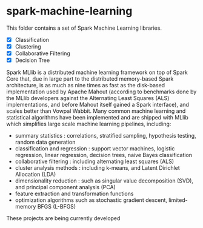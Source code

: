 spark-machine-learning
==========================

This folder contains a set of Spark Machine Learning libraries.

- [x] Classification
- [x] Clustering
- [x] Collaborative Filtering
- [x] Decision Tree

Spark MLlib is a distributed machine learning framework on top of Spark Core that, due in large part to the distributed memory-based Spark architecture, is as much as nine times as fast as the disk-based implementation used by Apache Mahout (according to benchmarks done by the MLlib developers against the Alternating Least Squares (ALS) implementations, and before Mahout itself gained a Spark interface), and scales better than Vowpal Wabbit. Many common machine learning and statistical algorithms have been implemented and are shipped with MLlib which simplifies large scale machine learning pipelines, including:

* summary statistics : correlations, stratified sampling, hypothesis testing, random data generation
* classification and regression : support vector machines, logistic regression, linear regression, decision trees, naive Bayes classification
* collaborative filtering : including alternating least squares (ALS)
* cluster analysis methods : including k-means, and Latent Dirichlet Allocation (LDA)
* dimensionality reduction :  such as singular value decomposition (SVD), and principal component analysis (PCA)
* feature extraction and transformation functions
* optimization algorithms such as stochastic gradient descent, limited-memory BFGS (L-BFGS)
	
These projects are being currently developed


